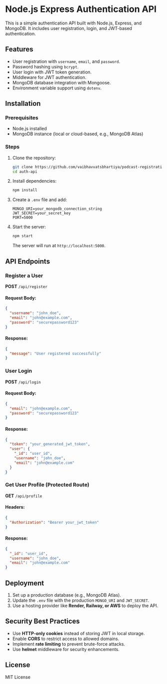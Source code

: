 # Node.js Express Authentication API

This is a simple authentication API built with Node.js, Express, and MongoDB. It includes user registration, login, and JWT-based authentication.

## Features
- User registration with `username`, `email`, and `password`.
- Password hashing using `bcrypt`.
- User login with JWT token generation.
- Middleware for JWT authentication.
- MongoDB database integration with Mongoose.
- Environment variable support using `dotenv`.

## Installation

### Prerequisites
- Node.js installed
- MongoDB instance (local or cloud-based, e.g., MongoDB Atlas)

### Steps
1. Clone the repository:
   ```sh
   git clone https://github.com/vaibhavvatsbhartiya/podcast-registration-backend1
   cd auth-api
   ```
2. Install dependencies:
   ```sh
   npm install
   ```
3. Create a `.env` file and add:
   ```env
   MONGO_URI=your_mongodb_connection_string
   JWT_SECRET=your_secret_key
   PORT=5000
   ```
4. Start the server:
   ```sh
   npm start
   ```
   The server will run at `http://localhost:5000`.

## API Endpoints

### Register a User
**POST** `/api/register`
#### Request Body:
```json
{
  "username": "john_doe",
  "email": "john@example.com",
  "password": "securepassword123"
}
```
#### Response:
```json
{
  "message": "User registered successfully"
}
```

### User Login
**POST** `/api/login`
#### Request Body:
```json
{
  "email": "john@example.com",
  "password": "securepassword123"
}
```
#### Response:
```json
{
  "token": "your_generated_jwt_token",
  "user": {
    "_id": "user_id",
    "username": "john_doe",
    "email": "john@example.com"
  }
}
```

### Get User Profile (Protected Route)
**GET** `/api/profile`
#### Headers:
```json
{
  "Authorization": "Bearer your_jwt_token"
}
```
#### Response:
```json
{
  "_id": "user_id",
  "username": "john_doe",
  "email": "john@example.com"
}
```

## Deployment
1. Set up a production database (e.g., MongoDB Atlas).
2. Update the `.env` file with the production `MONGO_URI` and `JWT_SECRET`.
3. Use a hosting provider like **Render, Railway, or AWS** to deploy the API.

## Security Best Practices
- Use **HTTP-only cookies** instead of storing JWT in local storage.
- Enable **CORS** to restrict access to allowed domains.
- Implement **rate limiting** to prevent brute-force attacks.
- Use **helmet** middleware for security enhancements.

## License
MIT License

